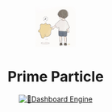 <div align="center">
  <a href="https://sakura.qsomula.top">
    <img src="public/img/logo.png"  width="80px" height="80px">
  </a>
  <h1 align="center">
    Prime Particle
  </h1>


[![🌸Dashboard Engine](https://github.com/Harris-Shelby/Prime_Particle/actions/workflows/sakura.yml/badge.svg)](https://github.com/Harris-Shelby/Prime_Particle/actions/workflows/sakura.yml)